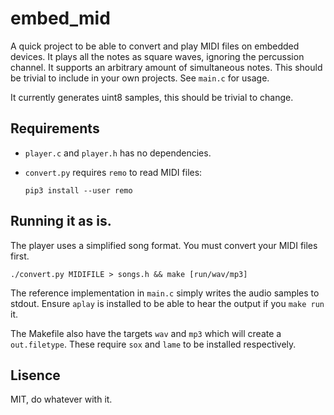 # embed_mid

A quick project to be able to convert and play MIDI files on embedded devices.
It plays all the notes as square waves, ignoring the percussion channel.
It supports an arbitrary amount of simultaneous notes.
This should be trivial to include in your own projects. See `main.c` for usage.

It currently generates uint8 samples, this should be trivial to change.

## Requirements

* `player.c` and `player.h` has no dependencies.
* `convert.py` requires `remo` to read MIDI files:
  
  `pip3 install --user remo`


## Running it as is.

The player uses a simplified song format. You must convert your MIDI files first.

    ./convert.py MIDIFILE > songs.h && make [run/wav/mp3]

The reference implementation in `main.c` simply writes the audio samples to stdout.
Ensure `aplay` is installed to be able to hear the output if you `make run` it.

The Makefile also have the targets `wav` and `mp3` which will create a `out.filetype`.
These require `sox` and `lame` to be installed respectively.


## Lisence

MIT, do whatever with it.
